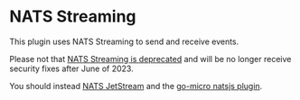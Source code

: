 # NATS Streaming

This plugin uses NATS Streaming to send and receive events.

Please not that [NATS Streaming is deprecated](https://docs.nats.io/legacy/stan) and will be no longer receive security fixes after June of 2023.

You should instead [NATS JetStream](https://docs.nats.io/nats-concepts/jetstream) and the [go-micro natsjs plugin](https://github.com/asim/go-micro/tree/master/plugins/events/natsjs).
